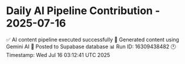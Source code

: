 # Daily AI Pipeline Contribution - 2025-07-16

✅ AI content pipeline executed successfully
🤖 Generated content using Gemini AI
💾 Posted to Supabase database
📊 Run ID: 16309438482
🕐 Timestamp: Wed Jul 16 03:12:41 UTC 2025

